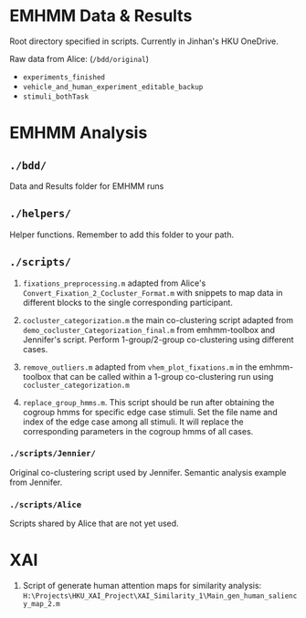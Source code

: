 # EMHMM Data & Results

Root directory specified in scripts. Currently in Jinhan's HKU OneDrive.

Raw data from Alice: (`/bdd/original`)
- `experiments_finished`
- `vehicle_and_human_experiment_editable_backup`
- `stimuli_bothTask`

# EMHMM Analysis

## `./bdd/`

Data and Results folder for EMHMM runs

## `./helpers/`

Helper functions. Remember to add this folder to your path.

## `./scripts/`

1. `fixations_preprocessing.m` adapted from Alice's `Convert_Fixation_2_Cocluster_Format.m` with snippets to map data in different blocks to the single corresponding participant.

2. `cocluster_categorization.m` the main co-clustering script adapted from `demo_cocluster_Categorization_final.m` from emhmm-toolbox and Jennifer's script. Perform 1-group/2-group co-clustering using different cases.

3. `remove_outliers.m` adapted from `vhem_plot_fixations.m` in the emhmm-toolbox that can be called within a 1-group co-clustering run using `cocluster_categorization.m`

4. `replace_group_hmms.m`. This script should be run after obtaining the cogroup hmms for specific edge case stimuli. Set the file name and index of the edge case among all stimuli. It will replace the corresponding parameters in the cogroup hmms of all cases.

### `./scripts/Jennier/`

Original co-clustering script used by Jennifer. Semantic analysis example from Jennifer.

### `./scripts/Alice`

Scripts shared by Alice that are not yet used.

# XAI

1. Script of generate human attention maps for similarity analysis: `H:\Projects\HKU_XAI_Project\XAI_Similarity_1\Main_gen_human_saliency_map_2.m`